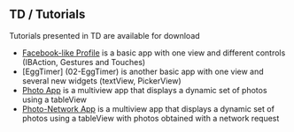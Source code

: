## TD / Tutorials

Tutorials presented in TD are available for download

* [Facebook-like Profile](01-Facebook) is a basic app with one view and different controls (IBAction, Gestures and Touches)
* [EggTimer] (02-EggTimer) is another basic app with one view and several new widgets (textView, PickerView)
* [Photo App](03-Photo) is a multiview app that displays a dynamic set of photos using a tableView
* [Photo-Network App](04-Photo-Network) is a multiview app that displays a dynamic set of photos using a tableView with photos obtained with a network request
